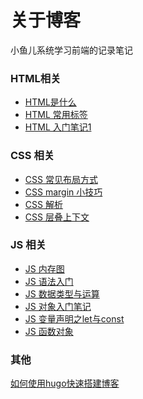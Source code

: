 # 关于博客
小鱼儿系统学习前端的记录笔记

### HTML相关
* [HTML是什么](https://github.com/jinchao1992/Blog/blob/master/%E7%AC%94%E8%AE%B0/HTML%E6%98%AF%E4%BB%80%E4%B9%88.md)
* [HTML 常用标签](https://github.com/jinchao1992/Blog/blob/master/%E7%AC%94%E8%AE%B0/HTML%E5%B8%B8%E7%94%A8%E6%A0%87%E7%AD%BE.md)
* [HTML 入门笔记1](https://github.com/jinchao1992/Blog/blob/master/%E7%AC%94%E8%AE%B0/HTML%20%E5%85%A5%E9%97%A8%E7%AC%94%E8%AE%B01.md)

### CSS 相关
* [CSS 常见布局方式](https://juejin.im/post/5d4108786fb9a06b1417c111)
* [CSS margin 小技巧](https://github.com/jinchao1992/Blog/blob/master/%E7%AC%94%E8%AE%B0/CSS%20margin%E7%9A%84%E5%B0%8F%E6%8A%80%E5%B7%A7.md)
* [CSS 解析](https://github.com/jinchao1992/Blog/blob/master/%E7%AC%94%E8%AE%B0/CSS%20%E5%85%A8%E8%A7%A3.md)
* [CSS 层叠上下文](https://github.com/jinchao1992/Blog/blob/master/%E7%AC%94%E8%AE%B0/CSS%20%E5%B1%82%E5%8F%A0%E4%B8%8A%E4%B8%8B%E6%96%87.md)
### JS 相关
* [JS 内存图](https://github.com/jinchao1992/Blog/blob/master/%E7%AC%94%E8%AE%B0/JS%20%E5%88%9D%E5%A7%8B%E4%B9%8B%E5%86%85%E5%AD%98%E5%9B%BE.md)
* [JS 语法入门](https://github.com/jinchao1992/Blog/blob/master/%E7%AC%94%E8%AE%B0/JS%20%E8%AF%AD%E6%B3%95%E5%85%A5%E9%97%A8.md)
* [JS 数据类型与运算](https://github.com/jinchao1992/Blog/blob/master/%E7%AC%94%E8%AE%B0/JS%20%E6%95%B0%E6%8D%AE%E7%B1%BB%E5%9E%8B%E4%B8%8E%E8%BF%90%E7%AE%97.md)
* [JS 对象入门笔记](https://github.com/jinchao1992/Blog/blob/master/%E7%AC%94%E8%AE%B0/JS%20%E5%AF%B9%E8%B1%A1.md)
* [JS 变量声明之let与const](https://github.com/jinchao1992/Blog/blob/master/%E7%AC%94%E8%AE%B0/JS%20%E5%8F%98%E9%87%8F%E5%A3%B0%E6%98%8E%E4%B9%8Blet%E4%B8%8Econst.md)
* [JS 函数对象](https://github.com/jinchao1992/Blog/blob/master/%E7%AC%94%E8%AE%B0/JS%20%E5%87%BD%E6%95%B0%E5%AF%B9%E8%B1%A1.md)
### 其他
[如何使用hugo快速搭建博客]()
